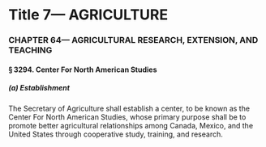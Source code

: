
# Title 7— AGRICULTURE
### CHAPTER 64— AGRICULTURAL RESEARCH, EXTENSION, AND TEACHING
#### § 3294. Center For North American Studies
##### (a) Establishment

The Secretary of Agriculture shall establish a center, to be known as the Center For North American Studies, whose primary purpose shall be to promote better agricultural relationships among Canada, Mexico, and the United States through cooperative study, training, and research.
